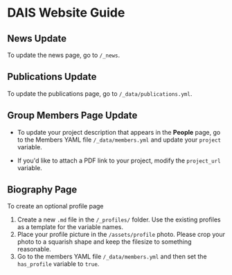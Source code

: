 # DAIS Website Guide

## News Update
To update the news page, go to `/_news`.

## Publications Update
To update the publications page, go to `/_data/publications.yml`.

## Group Members Page Update

- To update your project description that appears in the **People** page, go to the Members YAML file `/_data/members.yml` and update your `project` variable.

- If you'd like to attach a PDF link to your project, modify the `project_url` variable.

## Biography Page
To create an optional profile page

1. Create a new `.md` file in the `/_profiles/` folder. Use the existing profiles as a template for the variable names.
2. Place your profile picture in the `/assets/profile` photo. Please crop your photo to a squarish shape and keep the filesize to something reasonable.
3. Go to the members YAML file `/_data/members.yml` and then set the `has_profile` variable to `true`.
